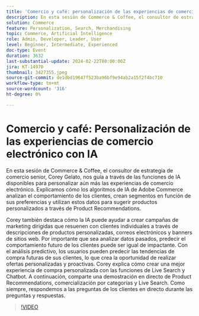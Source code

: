 ```yaml
---
title: 'Comercio y café: personalización de las experiencias de comercio electrónico con IA'
description: En esta sesión de Commerce & Coffee, el consultor de estrategia de comercio senior, Corey Gelato, nos guía a través de las funciones de IA disponibles para personalizar aún más las experiencias de comercio electrónico. Explicamos cómo los algoritmos de IA de Adobe Commerce analizan el comportamiento de los clientes, crean segmentos en función de sus preferencias y utilizan estos datos para sugerir productos personalizados a través de Product Recommendations. Corey también destaca cómo la IA puede ayudar a crear campañas de marketing dirigidas que resuenen con clientes individuales a través de descripciones de productos personalizadas, correos electrónicos y banners de sitios web. Por importante que sea analizar datos pasados, predecir el comportamiento futuro de los clientes puede ser igual de impactante. Con el análisis predictivo, los usuarios pueden predecir las tendencias de compra futuras de sus clientes, lo que crea la oportunidad de realizar ofertas personalizadas y proactivas. Corey explica cómo crear una mejor experiencia de compra personalizada con las funciones de Live Search y Chatbot. A continuación, comparte una demostración en directo de Product Recommendations, comercialización por categorías y Live Search. Como siempre, respondemos a las preguntas de los clientes en directo durante las preguntas y respuestas.
solution: Commerce
feature: Personalization, Search, Merchandising
topic: Commerce, Artificial Intelligence
role: Admin, Developer, Leader, User
level: Beginner, Intermediate, Experienced
doc-type: Event
duration: 3632
last-substantial-update: 2024-02-22T00:00:00Z
jira: KT-14970
thumbnail: 3427355.jpeg
source-git-commit: de1dbd19647f523ba96bf9e94ab2a15f2f4bc710
workflow-type: tm+mt
source-wordcount: '316'
ht-degree: 0%

---
```



# Comercio y café: Personalización de las experiencias de comercio electrónico con IA

En esta sesión de Commerce &amp; Coffee, el consultor de estrategia de comercio senior, Corey Gelato, nos guía a través de las funciones de IA disponibles para personalizar aún más las experiencias de comercio electrónico. Explicamos cómo los algoritmos de IA de Adobe Commerce analizan el comportamiento de los clientes, crean segmentos en función de sus preferencias y utilizan estos datos para sugerir productos personalizados a través de Product Recommendations.

Corey también destaca cómo la IA puede ayudar a crear campañas de marketing dirigidas que resuenen con clientes individuales a través de descripciones de productos personalizadas, correos electrónicos y banners de sitios web. Por importante que sea analizar datos pasados, predecir el comportamiento futuro de los clientes puede ser igual de impactante. Con el análisis predictivo, los usuarios pueden predecir las tendencias de compra futuras de sus clientes, lo que crea la oportunidad de realizar ofertas personalizadas y proactivas. Corey explica cómo crear una mejor experiencia de compra personalizada con las funciones de Live Search y Chatbot. A continuación, comparte una demostración en directo de Product Recommendations, comercialización por categorías y Live Search. Como siempre, respondemos a las preguntas de los clientes en directo durante las preguntas y respuestas.

>[!VIDEO](https://video.tv.adobe.com/v/3427493/?learn=on)
